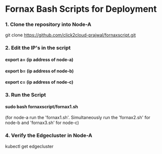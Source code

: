 # Fornax Bash Scripts for Deployment

### 1. Clone the repository into Node-A 
git clone https://github.com/click2cloud-prajwal/fornaxscript.git

### 2. Edit the IP's in the script
#### export a= (ip address of node-a)
#### export b= (ip address of node-b)
#### export c= (ip address of node-c)

### 3. Run the Script
#### sudo bash fornaxscript/fornax1.sh 
(for node-a run the 'fornax1.sh'. Simultaneously run the 'fornax2.sh' for node-b and 'fornax3.sh' for node-c)
  
### 4. Verify the Edgecluster in Node-A
kubectl get edgecluster

